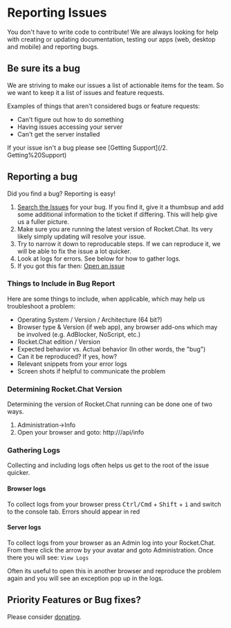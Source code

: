 # Reporting Issues

You don't have to write code to contribute! We are always looking for help with creating or updating documentation, testing our apps (web, desktop and mobile) and reporting bugs.

## Be sure its a bug
We are striving to make our issues a list of actionable items for the team.  So we want to keep it a list of issues and feature requests.

Examples of things that aren't considered bugs or feature requests:
* Can't figure out how to do something
* Having issues accessing your server
* Can't get the server installed

If your issue isn't a bug please see [Getting Support](/2. Getting%20Support)


## Reporting a bug

Did you find a bug? Reporting is easy!

1. [Search the Issues](https://github.com/RocketChat/Rocket.Chat/issues) for your bug.  If you find it, give it a thumbsup and add some additional information to the ticket if differing.  This will help give us a fuller picture.
2. Make sure you are running the latest version of Rocket.Chat. Its very likely simply updating will resolve your issue.
3. Try to narrow it down to reproducable steps.  If we can reproduce it, we will be able to fix the issue a lot quicker.
4. Look at logs for errors. See below for how to gather logs.
5. If you got this far then: [Open an issue](https://github.com/RocketChat/Rocket.Chat/issues/new)



### Things to Include in Bug Report

Here are some things to include, when applicable, which may help us troubleshoot a problem:

* Operating System / Version / Architecture (64 bit?)
* Browser type & Version (if web app), any browser add-ons which may be involved (e.g. AdBlocker, NoScript, etc.)
* Rocket.Chat edition / Version
* Expected behavior vs. Actual behavior (In other words, the "bug")
* Can it be reproduced? If yes, how?
* Relevant snippets from your error logs
* Screen shots if helpful to communicate the problem

### Determining Rocket.Chat Version
Determining the version of Rocket.Chat running can be done one of two ways.

1. Administration->Info
2. Open your browser and goto: http://<your server here>/api/info

### Gathering Logs

Collecting and including logs often helps us get to the root of the issue quicker.

#### Browser logs
To collect logs from your browser press <kbd>Ctrl/Cmd</kbd> + <kbd>Shift</kbd> + <kbd>i</kbd> and switch to the console tab.  Errors should appear in red

#### Server logs
To collect logs from your browser as an Admin log into your Rocket.Chat.  From there click the arrow by your avatar and goto Administration.  Once there you will see: `View Logs`

Often its useful to open this in another browser and reproduce the problem again and you will see an exception pop up in the logs.

## Priority Features or Bug fixes?

Please consider [donating](/1.%20Contributing/Donating/).
